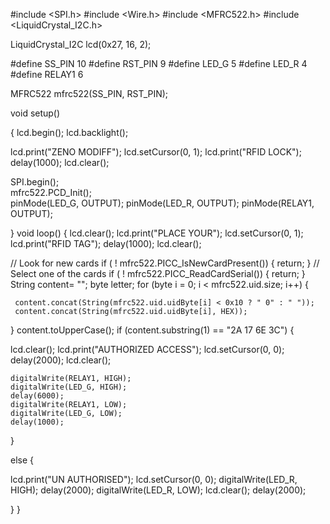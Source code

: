 #include <SPI.h>
#include <Wire.h> 
#include <MFRC522.h>
#include <LiquidCrystal_I2C.h>

LiquidCrystal_I2C lcd(0x27, 16, 2);
 
#define SS_PIN 10
#define RST_PIN 9
#define LED_G 5 
#define LED_R 4
#define RELAY1 6

MFRC522 mfrc522(SS_PIN, RST_PIN);  

 
void setup() 

{
  lcd.begin();
  lcd.backlight();

  lcd.print("ZENO MODIFF"); 
  lcd.setCursor(0, 1);
  lcd.print("RFID LOCK");
  delay(1000);
  lcd.clear();
  
  SPI.begin();   
  mfrc522.PCD_Init();  
  pinMode(LED_G, OUTPUT);
  pinMode(LED_R, OUTPUT);
  pinMode(RELAY1, OUTPUT);
 

}
void loop() 
{
lcd.clear();
lcd.print("PLACE YOUR");
lcd.setCursor(0, 1);
lcd.print("RFID TAG");
delay(1000);
lcd.clear();




  // Look for new cards
  if ( ! mfrc522.PICC_IsNewCardPresent()) 
  {
    return;
  }
  // Select one of the cards
  if ( ! mfrc522.PICC_ReadCardSerial()) 
  {
    return;
  }
  String content= "";
  byte letter;
  for (byte i = 0; i < mfrc522.uid.size; i++) 
  {
    
     content.concat(String(mfrc522.uid.uidByte[i] < 0x10 ? " 0" : " "));
     content.concat(String(mfrc522.uid.uidByte[i], HEX));
  }
  content.toUpperCase();
  if (content.substring(1) == "2A 17 6E 3C") 
  {
    
   lcd.clear();
   lcd.print("AUTHORIZED ACCESS"); 
   lcd.setCursor(0, 0);
   delay(2000);
   lcd.clear();
   
    digitalWrite(RELAY1, HIGH);
    digitalWrite(LED_G, HIGH);
    delay(6000);
    digitalWrite(RELAY1, LOW);
    digitalWrite(LED_G, LOW);
    delay(1000);
  }
 
 else   {

   lcd.print("UN AUTHORISED"); 
   lcd.setCursor(0, 0);
       digitalWrite(LED_R, HIGH);
    delay(2000);
           digitalWrite(LED_R, LOW);
              lcd.clear();
    delay(2000);

  }
}
